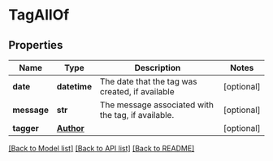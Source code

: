 # TagAllOf

## Properties
Name | Type | Description | Notes
------------ | ------------- | ------------- | -------------
**date** | **datetime** | The date that the tag was created, if available | [optional] 
**message** | **str** | The message associated with the tag, if available. | [optional] 
**tagger** | [**Author**](Author.md) |  | [optional] 

[[Back to Model list]](../README.md#documentation-for-models) [[Back to API list]](../README.md#documentation-for-api-endpoints) [[Back to README]](../README.md)


